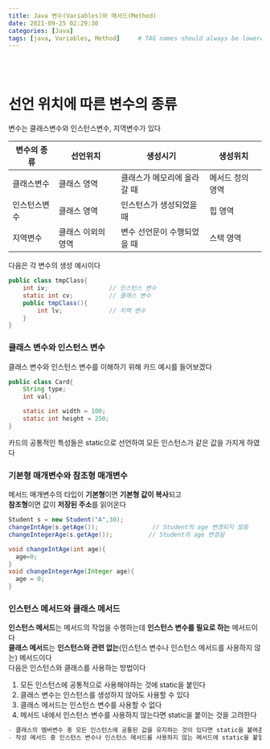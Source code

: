 ```yaml
---
title: Java 변수(Variables)와 메서드(Method)
date: 2021-09-25 02:29:30
categories: [Java]
tags: [java, Variables, Method]     # TAG names should always be lowercase
---
```

<br><br>

# 선언 위치에 따른 변수의 종류
변수는 클래스변수와 인스턴스변수, 지역변수가 있다

|변수의 종류|선언위치|생성시기|생성위치|
|---|---|---|---|
|클래스변수|클래스 영역|클래스가 메모리에 올라갈 때|메서드 정의 영역|
|인스턴스변수|클래스 영역|인스턴스가 생성되었을 때|힙 영역|
|지역변수|클래스 이외의 영역|변수 선언문이 수행되었을 때|스택 영역

다음은 각 변수의 생성 예시이다
```java
public class tmpClass{
    int iv;                 // 인스턴스 변수
    static int cv;          // 클래스 변수
    public tmpClass(){
        int lv;             // 지역 변수
    }
}
```

### 클래스 변수와 인스턴스 변수
클래스 변수와 인스턴스 변수를 이해하기 위해 카드 예시를 들어보겠다
```java
public class Card{
    String type;
    int val;

    static int width = 100;
    static int height = 250;
}
```
카드의 공통적인 특성들은 static으로 선언하여 모든 인스턴스가 같은 값을 가지게 하였다

### 기본형 매개변수와 참조형 매개변수
메서드 매개변수의 타입이 **기본형**이면 **기본형 값이 복사**되고  
**참조형**이면 값이 **저장된 주소**를 읽어온다
```java
Student s = new Student("A",30);
changeIntAge(s.getAge());               // Student의 age 변경되지 않음
changeIntegerAge(s.getAge());          // Student의 age 변경됨

void changeIntAge(int age){
  age=0;
}
void changeIntegerAge(Integer age){
  age = 0;
}
```

### 인스턴스 메서드와 클래스 메서드
**인스턴스 메서드**는 메서드의 작업을 수행하는데 **인스턴스 변수를 필요로 하는** 메서드이다  
**클래스 메서드**는 **인스턴스와 관련 없는**(인스턴스 변수나 인스턴스 메서드를 사용하지 않는) 메서드이다  
다음은 인스턴스와 클래스를 사용하는 방법이다  
1. 모든 인스턴스에 공통적으로 사용해야하는 것에 static을 붙인다  
2. 클래스 변수는 인스턴스를 생성하지 않아도 사용할 수 있다
3. 클래스 메서드는 인스턴스 변수를 사용할 수 없다
4. 메서드 내에서 인스턴스 변수를 사용하지 않는다면 static을 붙이는 것을 고려한다

```java
- 클래스의 멤버변수 중 모든 인스턴스에 공통된 값을 유지하는 것이 있다면 static을 붙여준다
- 작성 메서드 중 인스턴스 변수나 인스턴스 메서드를 사용하지 않는 메서드에 static을 붙일 것을 고려한다
```
